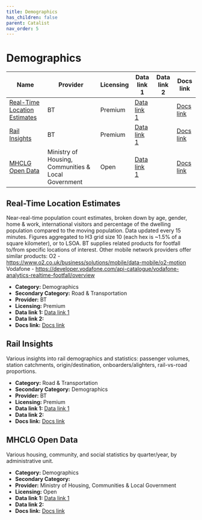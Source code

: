 ```yaml
---
title: Demographics
has_children: false
parent: Catalist
nav_order: 5
---
```


# Demographics

| Name                                                          | Provider                                            | Licensing | Data link 1                                                                                                                         | Data link 2 | Docs link                                                                                                                  |
| ------------------------------------------------------------- | --------------------------------------------------- | --------- | ----------------------------------------------------------------------------------------------------------------------------------- | ----------- | -------------------------------------------------------------------------------------------------------------------------- |
| [Real-Time Location Estimates](#real-time-location-estimates) | BT                                                  | Premium   | [Data link 1](https://business.bt.com/iot/active-intelligence/location-insights/#getintouch)                                        |             | [Docs link](https://developer.bt.com/products/real-time-location-insights)                                                 |
| [Rail Insights](#rail-insights)                               | BT                                                  | Premium   | [Data link 1](https://business.bt.com/iot/active-intelligence/journey-insights/#getintouch)                                         |             | [Docs link](https://developer.bt.com/products/rail-network-api)                                                            |
| [MHCLG Open Data](#mhclg-open-data)                           | Ministry of Housing, Communities & Local Government | Open      | [Data link 1](https://opendatacommunities.org/resource?uri=http%3A%2F%2Fopendatacommunities.org%2Fdef%2Fconcept%2Ffolders%2Fthemes) |             | [Docs link](https://www.gov.uk/government/organisations/ministry-of-housing-communities-local-government/about/statistics) |

## Real-Time Location Estimates

Near-real-time population count estimates, broken down by age, gender, home & work, international visitors and percentage of the dwelling population compared to the moving population. Data updated every 15 minutes. Figures aggregated to H3 grid size 10 (each hex is ~1.5% of a square kilometer), or to LSOA. BT supplies related products for footfall to/from specific locations of interest. Other mobile network providers offer similar products:
O2 - https://www.o2.co.uk/business/solutions/mobile/data-mobile/o2-motion
Vodafone - https://developer.vodafone.com/api-catalogue/vodafone-analytics-realtime-footfall/overview

- **Category:** Demographics
- **Secondary Category:** Road & Transportation
- **Provider:** BT
- **Licensing:** Premium
- **Data link 1:** [Data link 1](https://business.bt.com/iot/active-intelligence/location-insights/#getintouch)
- **Data link 2:** 
- **Docs link:** [Docs link](https://developer.bt.com/products/real-time-location-insights)



## Rail Insights

Various insights into rail demographics and statistics: passenger volumes, station catchments, origin/destination, onboarders/alighters, rail-vs-road proportions.

- **Category:** Road & Transportation
- **Secondary Category:** Demographics
- **Provider:** BT
- **Licensing:** Premium
- **Data link 1:** [Data link 1](https://business.bt.com/iot/active-intelligence/journey-insights/#getintouch)
- **Data link 2:** 
- **Docs link:** [Docs link](https://developer.bt.com/products/rail-network-api)



## MHCLG Open Data

Various housing, community, and social statistics by quarter/year, by administrative unit.

- **Category:** Demographics
- **Secondary Category:** 
- **Provider:** Ministry of Housing, Communities & Local Government
- **Licensing:** Open
- **Data link 1:** [Data link 1](https://opendatacommunities.org/resource?uri=http%3A%2F%2Fopendatacommunities.org%2Fdef%2Fconcept%2Ffolders%2Fthemes)
- **Data link 2:** 
- **Docs link:** [Docs link](https://www.gov.uk/government/organisations/ministry-of-housing-communities-local-government/about/statistics)
